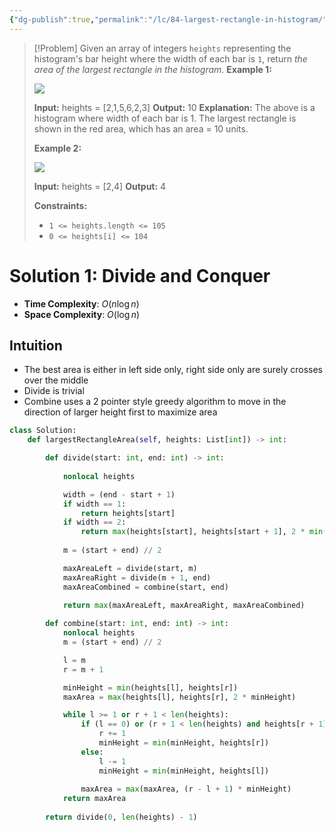 ```yaml
---
{"dg-publish":true,"permalink":"/lc/84-largest-rectangle-in-histogram/"}
---
```


>[!Problem]
>Given an array of integers `heights` representing the histogram's bar height where the width of each bar is `1`, return _the area of the largest rectangle in the histogram_.
> **Example 1:**
> 
> ![](https://assets.leetcode.com/uploads/2021/01/04/histogram.jpg)
> 
> **Input:** heights = [2,1,5,6,2,3]
> **Output:** 10
> **Explanation:** The above is a histogram where width of each bar is 1.
> The largest rectangle is shown in the red area, which has an area = 10 units.
> 
> **Example 2:**
> 
> ![](https://assets.leetcode.com/uploads/2021/01/04/histogram-1.jpg)
> 
> **Input:** heights = [2,4]
> **Output:** 4
> 
> **Constraints:**
> 
> - `1 <= heights.length <= 105`
> - `0 <= heights[i] <= 104`

# Solution 1: Divide and Conquer
- **Time Complexity**: $O(n \log{n})$
- **Space Complexity**: $O(\log{n})$
## Intuition
- The best area is either in left side only, right side only are surely crosses over the middle
- Divide is trivial
- Combine uses a 2 pointer style greedy algorithm to move in the direction of larger height first to maximize area
```python
class Solution:
    def largestRectangleArea(self, heights: List[int]) -> int:

        def divide(start: int, end: int) -> int:
            
            nonlocal heights

            width = (end - start + 1)
            if width == 1:
                return heights[start]
            if width == 2:
                return max(heights[start], heights[start + 1], 2 * min(heights[start], heights[start + 1]))
            
            m = (start + end) // 2

            maxAreaLeft = divide(start, m)
            maxAreaRight = divide(m + 1, end)
            maxAreaCombined = combine(start, end)

            return max(maxAreaLeft, maxAreaRight, maxAreaCombined)
        
        def combine(start: int, end: int) -> int:
            nonlocal heights
            m = (start + end) // 2

            l = m
            r = m + 1

            minHeight = min(heights[l], heights[r])
            maxArea = max(heights[l], heights[r], 2 * minHeight)

            while l >= 1 or r + 1 < len(heights):
                if (l == 0) or (r + 1 < len(heights) and heights[r + 1] > heights[l - 1]):
                    r += 1
                    minHeight = min(minHeight, heights[r])
                else:
                    l -= 1
                    minHeight = min(minHeight, heights[l])
                
                maxArea = max(maxArea, (r - l + 1) * minHeight)
            return maxArea
        
        return divide(0, len(heights) - 1)
```